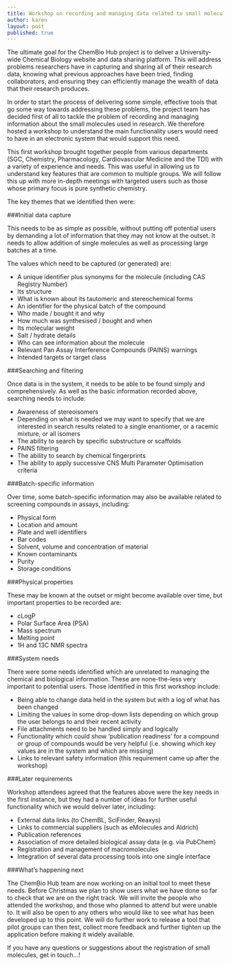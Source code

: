 ```yaml
---
title: Workshop on recording and managing data related to small molecules - 9th December 2014
author: karen
layout: post
published: true
---
```


The ultimate goal for the ChemBio Hub project is to deliver a University-wide Chemical Biology website and data sharing platform. This will address problems researchers have in capturing and sharing all of their research data, knowing what previous approaches have been tried, finding collaborators, and ensuring they can efficiently manage the wealth of data that their research produces.<!-- more -->

In order to start the process of delivering some simple, effective tools that go some way towards addressing these problems, the project team has decided first of all to tackle the problem of recording and managing information about the small molecules used in research. We therefore hosted a workshop to understand the main functionality users would need to have in an electronic system that would support this need.

This first workshop brought together people from various departments (SGC, Chemistry, Pharmacology, Cardiovascular Medicine and the TDI) with a variety of experience and needs.  This was useful in allowing us to understand key features that are common to multiple groups.  We will follow this up with more in-depth meetings with targeted users such as those whose primary focus is pure synthetic chemistry.

The key themes that we identified then were:

###Initial data capture

This needs to be as simple as possible, without putting off potential users by demanding a lot of information that they may not know at the outset. It needs to allow addition of single molecules as well as processing large batches at a time.

The values which need to be captured (or generated) are:

-   A unique identifier plus synonyms for the molecule (including CAS Registry Number)
-	Its structure
-	What is known about its tautomeric and stereochemical forms
-	An identifier for the physical batch of the compound 
-	Who made / bought it and why
-	How much was synthesised / bought and when
-	Its molecular weight
-	Salt / hydrate details
-	Who can see information about the molecule
-	Relevant Pan Assay Interference Compounds (PAINS) warnings
-	Intended targets or target class


###Searching and filtering

Once data is in the system, it needs to be able to be found simply and comprehensively.  As well as the basic information recorded above, searching needs to include:

-	Awareness of stereoisomers
   -	Depending on what is needed we may want to specify that we are interested in search results related to a single enantiomer, or a racemic mixture, or all isomers
-	The ability to search by specific substructure or scaffolds 
-	PAINS filtering 
-	The ability to search by chemical fingerprints
-	The ability to apply successive CNS Multi Parameter Optimisation criteria


###Batch-specific information

Over time, some batch-specific information may also be available related to screening compounds in assays, including:

-	Physical form
-	Location and amount
-	Plate and well identifiers
-	Bar codes
-	Solvent, volume and concentration of material
-	Known contaminants
-	Purity 
-	Storage conditions


###Physical properties

These may be known at the outset or might become available over time, but important properties to be recorded are:

-	cLogP
-	Polar Surface Area (PSA)
-	Mass spectrum
-	Melting point 
-	1H and 13C NMR spectra  


###System needs

There were some needs identified which are unrelated to managing the chemical and biological information. These are none-the-less very important to potential users.  Those identified in this first workshop include:

-	Being able to change data held in the system but with a log of what has been changed
-	Limiting the values in some drop-down lists depending on which group the user belongs to and their recent activity
-	File attachments need to be handled simply and logically
-	Functionality which could show ‘publication readiness’ for a compound or group of compounds would be very helpful (i.e. showing which key values are in the system and which are missing)
-	Links to relevant safety information (this requirement came up after the workshop)


###Later requirements

Workshop attendees agreed that the features above were the key needs in the first instance, but they had a number of ideas for further useful functionality which we would deliver later, including:

-	External data links (to ChemBL, SciFinder, Reaxys)
-	Links to commercial suppliers (such as eMolecules and Aldrich)
-	Publication references
-	Association of more detailed biological assay data (e.g. via PubChem)
-	Registration and management of macromolecules
-	Integration of several data processing tools into one single interface


###What’s happening next

The ChemBio Hub team are now working on an initial tool to meet these needs.  Before Christmas we plan to show users what we have done so far to check that we are on the right track.  We will invite the people who attended the workshop, and those who planned to attend but were unable to.  It will also be open to any others who would like to see what has been developed up to this point.  We will do further work to release a tool that pilot groups can then test, collect more feedback and further tighten up the application before making it widely available.

If you have any questions or suggestions about the registration of small molecules, get in touch…!

